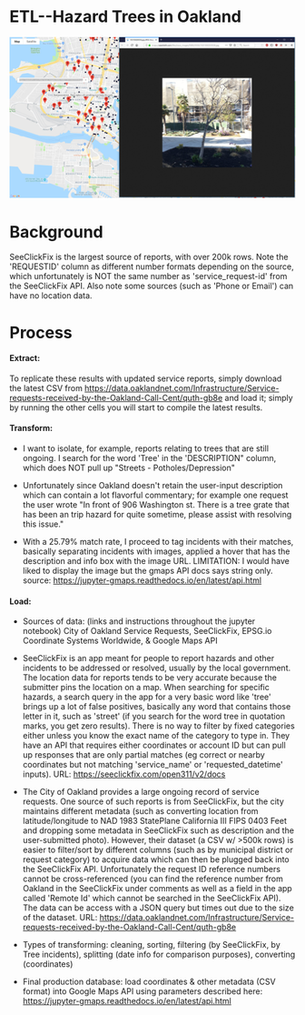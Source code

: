 # ETL--Hazard Trees in Oakland


![x](map_screenshot.png)

# Background

SeeClickFix is the largest source of reports, with over 200k rows. Note the 'REQUESTID' column as different number formats depending on the source, which unfortunately is NOT the same number as 'service_request-id' from the SeeClickFix API. Also note some sources (such as 'Phone or Email') can have no location data.



# Process

#### Extract:
To replicate these results with updated service reports, simply download the latest CSV from https://data.oaklandnet.com/Infrastructure/Service-requests-received-by-the-Oakland-Call-Cent/quth-gb8e and load it; simply by running the other cells you will start to compile the latest results.


#### Transform:

* I want to isolate, for example, reports relating to trees that are still ongoing.  I search for the word 'Tree' in the 'DESCRIPTION" column, which does NOT pull up "Streets - Potholes/Depression"
* Unfortunately since Oakland doesn't retain the user-input description which can contain a lot flavorful commentary; for example one request the user wrote "In front of 906 Washington st. There  is a tree grate that has been an trip hazard for quite sometime, please assist with resolving this issue."

* With a 25.79% match rate, I proceed to tag incidents with their matches, basically separating incidents with images, applied a hover that has the description and info box with the image URL.
LIMITATION: I would have liked to display the image but the gmaps API docs says string only. source: https://jupyter-gmaps.readthedocs.io/en/latest/api.html


#### Load:

* Sources of data: (links and instructions throughout the jupyter notebook) City of Oakland Service Requests, SeeClickFix, EPSG.io Coordinate Systems Worldwide, & Google Maps API


* SeeClickFix is an app meant for people to report hazards and other incidents to be addressed or resolved, usually by the local government.  The location data for reports tends to be very accurate because the submitter pins the location on a map. When searching for specific hazards, a search query in the app for a very basic word like 'tree' brings up a lot of false positives, basically any word that contains those letter in it, such as 'street' (if you search for the word tree in quotation marks, you get zero results).  There is no way to filter by fixed categories either unless you know the exact name of the category to type in.  They have an API that requires either coordinates or account ID but can pull up responses that are only partial matches (eg correct or nearby coordinates but not matching 'service_name' or 'requested_datetime' inputs).  URL: https://seeclickfix.com/open311/v2/docs


* The City of Oakland provides a large ongoing record of service requests.  One source of such reports is from SeeClickFix, but the city maintains different metadata (such as converting location from latitude/longitude to NAD 1983 StatePlane California III FIPS 0403 Feet and dropping some metadata in SeeClickFix such as description and the user-submitted photo).  However, their dataset (a CSV w/ >500k rows) is easier to filter/sort by different columns (such as by municipal district or request category) to acquire data which can then be plugged back into the SeeClickFix API.  Unfortunately the request ID reference numbers cannot be cross-referenced (you can find the reference number from Oakland in the SeeClickFix under comments as well as a field in the app called 'Remote Id' which cannot be searched in the SeeClickFix API).  The data can be access with a JSON query but times out due to the size of the dataset.  URL: https://data.oaklandnet.com/Infrastructure/Service-requests-received-by-the-Oakland-Call-Cent/quth-gb8e


* Types of transforming: cleaning, sorting, filtering (by SeeClickFix, by Tree incidents), splitting (date info for comparison purposes), converting (coordinates)

* Final production database: load coordinates & other metadata (CSV format) into Google Maps API using parameters described here: https://jupyter-gmaps.readthedocs.io/en/latest/api.html



